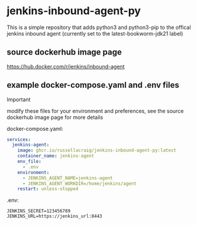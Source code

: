 # jenkins-inbound-agent-py
This is a simple repository that adds python3 and python3-pip to the offical jenkins inbound agent (currently set to the latest-bookworm-jdk21 label)

## source dockerhub image page
https://hub.docker.com/r/jenkins/inbound-agent

## example docker-compose.yaml and .env files
> [!IMPORTANT]
> modify these files for your environment and preferences, see the source dockerhub image page for more details

docker-compose.yaml:
```yaml
services:
  jenkins-agent:
    image: ghcr.io/russellacraig/jenkins-inbound-agent-py:latest
    container_name: jenkins-agent
    env_file:
      - .env
    environment:
      - JENKINS_AGENT_NAME=jenkins-agent
      - JENKINS_AGENT_WORKDIR=/home/jenkins/agent
    restart: unless-stopped
```
.env:
```
JENKINS_SECRET=123456789
JENKINS_URL=https://jenkins_url:8443
```
